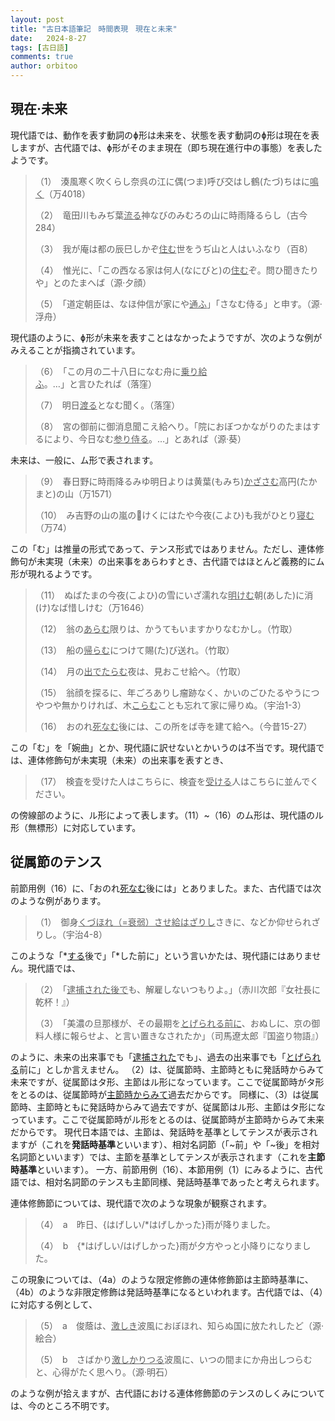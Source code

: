 ```yaml
---
layout: post
title: "古日本語筆記　時間表現　現在と未来"
date:   2024-8-27
tags: [古日語]
comments: true
author: orbitoo
---
```


## 現在·未来

現代語では、動作を表す動詞のɸ形は未来を、状態を表す動詞のɸ形は現在を表しますが、古代語では、ɸ形がそのまま現在（即ち現在進行中の事態）を表したようです。

> （1）　湊風寒く吹くらし奈呉の江に偶(つま)呼び交はし鶴(たづ)ちはに<u>鳴く</u>（万4018）
>
> （2）　竜田川もみぢ葉<u>流る</u>神なびのみむろの山に時雨降るらし（古今284）
>
> （3）　我が庵は都の辰巳しかぞ<u>住む</u>世をうぢ山と人はいふなり（百8）
>
> （4）　惟光に、「この西なる家は何人(なにびと)の<u>住む</u>ぞ。問ひ聞きたりや」とのたまへば（源·夕顔）
>
> （5）　「道定朝臣は、なほ仲信が家にや<u>通ふ</u>」「さなむ侍る」と申す。（源·浮舟）

現代語のように、ɸ形が未来を表すことはなかったようですが、次のような例がみえることが指摘されています。

> （6）　「この月の二十八日になむ舟に<u>乗り給ふ</u>。…」と言ひたれば（落窪）
>
> （7）　明日<u>渡る</u>となむ聞く。（落窪）
>
> （8）　宮の御前に御消息聞こえ給へり。「院におぼつかながりのたまはするにより、今日なむ<u>参り侍る</u>。…」とあれば（源·葵）

未来は、一般に、ム形で表されます。

> （9）　春日野に時雨降るみゆ明日よりは黄葉(もみち)<u>かざさむ</u>高円(たかまと)の山（万1571）
>
> （10）　み吉野の山の嵐の𪧑けくにはたや今夜(こよひ)も我がひとり<u>寝む</u>（万74）

この「む」は推量の形式であって、テンス形式ではありません。ただし、連体修飾句が未実現（未来）の出来事をあらわすとき、古代語ではほとんど義務的にム形が現れるようです。

> （11）　ぬばたまの今夜(こよひ)の雪にいざ濡れな<u>明けむ</u>朝(あした)に消(け)なば惜しけむ（万1646）
>
> （12）　翁の<u>あらむ</u>限りは、かうてもいますかりなむかし。（竹取）
>
> （13）　船の<u>帰らむ</u>につけて賜(た)び送れ。（竹取）
>
> （14）　月の<u>出でたらむ</u>夜は、見おこせ給へ。（竹取）
>
> （15）　翁顔を探るに、年ごろありし瘤跡なく、かいのごひたるやうにつやつや無かりければ、木<u>こらむ</u>ことも忘れて家に帰りぬ。（宇治1-3）
>
> （16）　おのれ<u>死なむ</u>後には、この所をば寺を建て給へ。（今昔15-27）

この「む」を「婉曲」とか、現代語に訳せないとかいうのは不当です。現代語では、連体修飾句が未実現（未来）の出来事を表すとき、

> （17）　検査を受けた人はこちらに、検査を<u>受ける</u>人はこちらに並んでください。

の傍線部のように、ル形によって表します。（11）~（16）のム形は、現代語のル形（無標形）に対応しています。

## 従属節のテンス

前節用例（16）に、「おのれ<u>死なむ</u>後には」とありました。また、古代語では次のような例があります。

> （1）　御身<u>くづほれ（=衰弱）させ給はざりし</u>さきに、などか仰せられざりし。（宇治4-8）

このような「\*<u>する</u>後で」「\*した前に」という言いかたは、現代語にはありません。現代語では、

> （2）　「<u>逮捕された後で</u>も、解雇しないつもりよ。」（赤川次郎『女社長に乾杯！』）
>
> （3）　「美濃の旦那様が、その最期を<u>とげられる前に</u>、おぬしに、京の御料人様に報らせよ、と言い置きなされたか」（司馬遼太郎『国盗り物語』）

のように、未来の出来事でも「<u>逮捕された</u>でも」、過去の出来事でも「<u>とげられる</u>前に」としか言えません。
（2）は、従属節時、主節時ともに発話時からみて未来ですが、従属節はタ形、主節はル形になっています。ここで従属節時がタ形をとるのは、従属節時が<u>主節時からみて</u>過去だからです。
同様に、（3）は従属節時、主節時ともに発話時からみて過去ですが、従属節はル形、主節はタ形になっています。ここで従属節時がル形をとるのは、従属節時が主節時からみて未来だからです。
現代日本語では、主節は、発話時を基準としてテンスが表示されますが（これを**発話時基準**といいます）、相対名詞節（「~前」や「~後」を相対名詞節といいます）では、主節を基準としてテンスが表示されます（これを**主節時基準**といいます）。
一方、前節用例（16）、本節用例（1）にみるように、古代語では、相対名詞節のテンスも主節同様、発話時基準であったと考えられます。

連体修飾節については、現代語で次のような現象が観察されます。

> （4）　a　昨日、{はげしい/\*はげしかった}雨が降りました。
>
> （4）　b　{\*はげしい/はげしかった}雨が夕方やっと小降りになりました。

この現象については、（4a）のような限定修飾の連体修飾節は主節時基準に、（4b）のような非限定修飾は発話時基準になるといわれます。古代語では、（4）に対応する例として、

> （5）　a　俊蔭は、<u>激しき</u>波風におぼほれ、知らぬ国に放たれしたど（源·絵合）
>
> （5）　b　さばかり<u>激しかりつる</u>波風に、いつの間まにか舟出しつらむと、心得がたく思へり。（源·明石）

のような例が拾えますが、古代語における連体修飾節のテンスのしくみについては、今のところ不明です。

